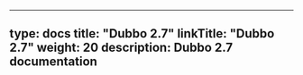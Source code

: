 
---
type: docs
title: "Dubbo 2.7"
linkTitle: "Dubbo 2.7"
weight: 20
description: Dubbo 2.7 documentation
---


